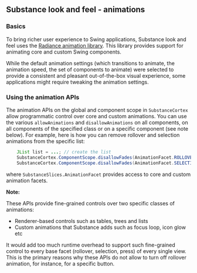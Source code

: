 ## Substance look and feel - animations

### Basics

To bring richer user experience to Swing applications, Substance look and feel uses the [Radiance animation library](../animation/animation.md). This library provides support for animating core and custom Swing components.

While the default animation settings (which transitions to animate, the animation speed, the set of components to animate) were selected to provide a consistent and pleasant out-of-the-box visual experience, some applications might require tweaking the animation settings.

### Using the animation APIs

The animation APIs on the global and component scope in `SubstanceCortex` allow programmatic control over core and custom animations. You can use the various `allowAnimations` and `disallowAnimations` on all components, on all components of the specified class or on a specific component (see note below). For example, here is how you can remove rollover and selection animations from the specific list:

```java
	JList list = ...; // create the list
	SubstanceCortex.ComponentScope.disallowFades(AnimationFacet.ROLLOVER, list);
	SubstanceCortex.ComponentScope.disallowFades(AnimationFacet.SELECTION, list);
```

where `SubstanceSlices.AnimationFacet` provides access to core and custom animation facets.

**Note:**

These APIs provide fine-grained controls over two specific classes of animations:

* Renderer-based controls such as tables, trees and lists
* Custom animations that Substance adds such as focus loop, icon glow etc

It would add too much runtime overhead to support such fine-grained control to every base facet (rollover, selection, press) of every single view. This is the primary reasons why these APIs do not allow to turn off rollover animation, for instance, for a specific button.
